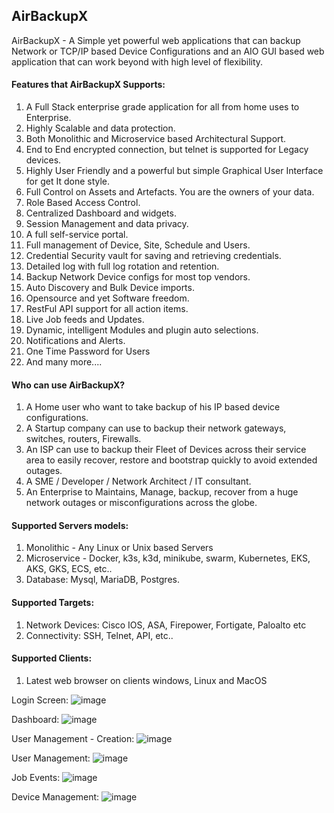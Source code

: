 ## AirBackupX
 
AirBackupX - A Simple yet powerful web applications that can backup Network or TCP/IP based Device Configurations and an AIO GUI based web application that can work beyond with high level of flexibility.


#### Features that AirBackupX Supports:
1.	A Full Stack enterprise grade application for all from home uses to Enterprise.
2.	Highly Scalable and data protection.
3.	Both Monolithic and Microservice based Architectural Support.
4.	End to End encrypted connection, but telnet is supported for Legacy devices.
5.	Highly User Friendly and a powerful but simple Graphical User Interface for get It done style. 
6.	Full Control on Assets and Artefacts. You are the owners of your data. 
7.	Role Based Access Control.
8.	Centralized Dashboard and widgets.
9.	Session Management and data privacy.
10.	A full self-service portal.
11.	Full management of Device, Site, Schedule and Users.
12.	Credential Security vault for saving and retrieving credentials.
13.	Detailed log with full log rotation and retention.
14.	Backup Network Device configs for most top vendors.
15.	Auto Discovery and Bulk Device imports.
16.	Opensource and yet Software freedom. 
17. RestFul API support for all action items.
18. Live Job feeds and Updates.
19. Dynamic, intelligent Modules and plugin auto selections.
20. Notifications and Alerts.
21. One Time Password for Users
22. And many more....  

#### Who can use AirBackupX?
1. A Home user who want to take backup of his IP based device configurations.
2. A Startup company can use to backup their network gateways, switches, routers, Firewalls.
3. An ISP can use to backup their Fleet of Devices across their service area to easily recover, restore and bootstrap quickly to avoid extended outages.
4. A SME / Developer / Network Architect / IT consultant.
5. An Enterprise to Maintains, Manage, backup, recover from a huge network outages or misconfigurations across the globe.

#### Supported Servers models:
1. Monolithic - Any Linux or Unix based Servers
2. Microservice - Docker, k3s, k3d, minikube, swarm, Kubernetes, EKS, AKS, GKS, ECS, etc..
3. Database: Mysql, MariaDB, Postgres.


#### Supported Targets:
1. Network Devices: Cisco IOS, ASA, Firepower, Fortigate, Paloalto etc 
2. Connectivity: SSH, Telnet, API, etc..

#### Supported Clients:
1. Latest web browser on clients windows, Linux and MacOS


Login Screen:
![image](https://github.com/ramzcode/AirBackupX/assets/76745955/e1205c90-b7a3-4d50-9a92-8c171caa1e41)



Dashboard:
![image](https://github.com/ramzcode/AirBackupX/assets/76745955/2b74e9f2-c088-41b4-89a7-67dcd3e61345)



User Management - Creation:
![image](https://github.com/ramzcode/AirBackupX/assets/76745955/9c755b2a-8800-4620-b3db-27cc100765e8)



User Management:
![image](https://github.com/ramzcode/AirBackupX/assets/76745955/ba9a4e34-e574-4d6c-98e0-2c6035b8dc2a)


Job Events:
![image](https://github.com/ramzcode/AirBackupX/assets/76745955/fd9f2f5d-4aaf-411b-838f-4d389621ad85)



Device Management:
![image](https://github.com/ramzcode/AirBackupX/assets/76745955/5ca27069-d383-4a94-8ee5-40c2b339b47a)

